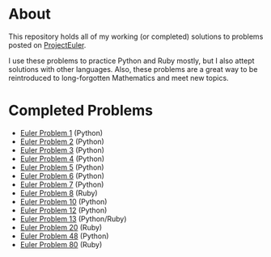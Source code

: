 # About

This repository holds all of my working (or completed) solutions to problems posted on [ProjectEuler](http://projecteuler.net).

I use these problems to practice Python and Ruby mostly, but I also attept solutions with other languages.  Also, these problems are a great way to be reintroduced to long-forgotten Mathematics and meet new topics.

# Completed Problems

+ [Euler Problem 1](http://projecteuler.net/problem=1) (Python)
+ [Euler Problem 2](http://projecteuler.net/problem=2) (Python)
+ [Euler Problem 3](http://projecteuler.net/problem=3) (Python)
+ [Euler Problem 4](http://projecteuler.net/problem=4) (Python)
+ [Euler Problem 5](http://projecteuler.net/problem=5) (Python)
+ [Euler Problem 6](http://projecteuler.net/problem=6) (Python)
+ [Euler Problem 7](http://projecteuler.net/problem=7) (Python)
+ [Euler Problem 8](http://projecteuler.net/problem=8) (Ruby)
+ [Euler Problem 10](http://projecteuler.net/problem=10) (Python)
+ [Euler Problem 12](http://projecteuler.net/problem=12) (Python)
+ [Euler Problem 13](http://projecteuler.net/problem=13) (Python/Ruby)
+ [Euler Problem 20](http://projecteuler.net/problem=20) (Ruby)
+ [Euler Problem 48](http://projecteuler.net/problem=48) (Python)
+ [Euler Problem 80](http://projecteuler.net/problem=80) (Ruby)
